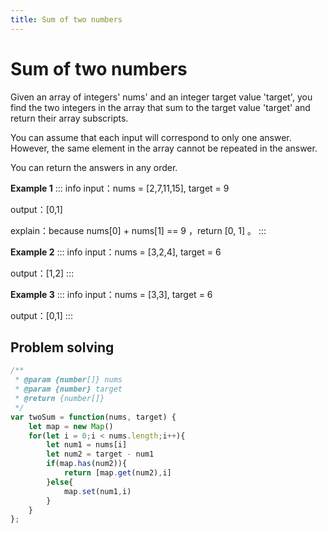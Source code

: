 ```yaml
---
title: Sum of two numbers
---
```


# Sum of two numbers
Given an array of integers' nums' and an integer target value 'target', you find the two integers in the array that sum to the target value 'target' and return their array subscripts.

You can assume that each input will correspond to only one answer. However, the same element in the array cannot be repeated in the answer.

You can return the answers in any order.

**Example 1**
::: info
input：nums = [2,7,11,15], target = 9

output：[0,1]

explain：because nums[0] + nums[1] == 9 ，return [0, 1] 。
:::

**Example 2**
::: info
input：nums = [3,2,4], target = 6

output：[1,2]
:::

**Example 3**
::: info
input：nums = [3,3], target = 6

output：[0,1]
:::

## Problem solving
```js
/**
 * @param {number[]} nums
 * @param {number} target
 * @return {number[]}
 */
var twoSum = function(nums, target) {
    let map = new Map()
    for(let i = 0;i < nums.length;i++){
        let num1 = nums[i]
        let num2 = target - num1
        if(map.has(num2)){
            return [map.get(num2),i]
        }else{
            map.set(num1,i)
        }
    }
};
```